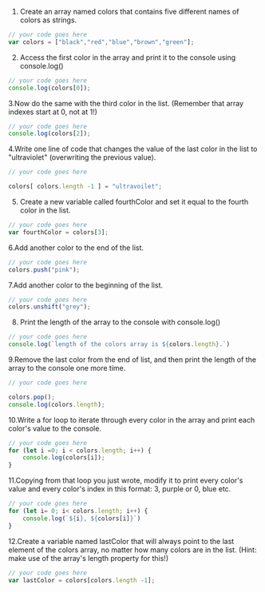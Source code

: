 1. Create an array named colors that contains five different names of colors as strings.

```js
// your code goes here
var colors = ["black","red","blue","brown","green"];
```

2. Access the first color in the array and print it to the console using console.log()

```js
// your code goes here
console.log(colors[0]);

```

3.Now do the same with the third color in the list. (Remember that array indexes start at 0, not at 1!)

```js
// your code goes here
console.log(colors[2]);
```

4.Write one line of code that changes the value of the last color in the list to "ultraviolet" (overwriting the previous value).

```js
// your code goes here

colors[ colors.length -1 ] = "ultravoilet";

```

5. Create a new variable called fourthColor and set it equal to the fourth color in the list.

```js
// your code goes here
var fourthColor = colors[3];

```

6.Add another color to the end of the list.

```js
// your code goes here
colors.push("pink");
```

7.Add another color to the beginning of the list.

```js
// your code goes here
colors.unshift("grey");
```

8. Print the length of the array to the console with console.log()

```js
// your code goes here
console.log(`length of the colors array is ${colors.length}.`)
```

9.Remove the last color from the end of list, and then print the length of the array to the console one more time.

```js
// your code goes here

colors.pop();
console.log(colors.length);

```

10.Write a for loop to iterate through every color in the array and print each color's value to the console.

```js
// your code goes here
for (let i =0; i < colors.length; i++) {
    console.log(colors[i]);
}
```

11.Copying from that loop you just wrote, modify it to print every color's value and every color's index in this format: 3, purple or 0, blue etc.

```js
// your code goes here
for (let i= 0; i< colors.length; i++) {
    console.log(`${i}, ${colors[i]}`)
}
```

12.Create a variable named lastColor that will always point to the last element of the colors array, no matter how many colors are in the list. (Hint: make use of the array's length property for this!)

```js
// your code goes here
var lastColor = colors[colors.length -1];
```